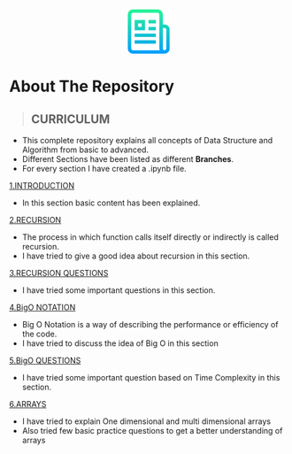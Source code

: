 <!-- PROJECT LOGO -->
<br />
<p align="center">
  <a href="https://github.com/priyanshty19/Python-DSA">
    <img src="images/logo.png" alt="Logo" width="80" height="80">
  </a>


<!-- ABOUT THE REPOSITORY -->
# About The Repository
> ## CURRICULUM
  - This complete repository explains all concepts of Data Structure and Algorithm from basic to advanced.
  - Different Sections have been listed as different **Branches**.
  - For every section I have created a .ipynb file.
  
  
  <a href="https://github.com/priyanshty19/Python-DSA/tree/1.Introduction">1.INTRODUCTION</a>
  - In this section basic content has been explained.
  
  <a href="https://github.com/priyanshty19/Python-DSA/tree/2.Recursion">2.RECURSION</a>
  - The process in which function calls itself directly or indirectly is called recursion.
  - I have tried to give a good idea about recursion in this section.
  
  <a href="https://github.com/priyanshty19/Python-DSA/tree/3.Recursion_Questions">3.RECURSION QUESTIONS</a>
  - I have tried some important questions in this section.
  
  <a href="https://github.com/priyanshty19/Python-DSA/tree/4.BigO_Notation">4.BigO NOTATION</a>
  - Big O Notation is a way of describing the performance or efficiency of the code.
  - I have tried to discuss the idea of Big O in this section
  
  <a href="https://github.com/priyanshty19/Python-DSA/tree/5.BigO_Questions">5.BigO QUESTIONS</a>
  - I have tried some important question based on Time Complexity in this section.
  
  <a href="https://github.com/priyanshty19/Python-DSA/tree/6.Arrays">6.ARRAYS</a>
  - I have tried to explain One dimensional and multi dimensional arrays
  - Also tried few basic practice questions to get a better understanding of arrays
 
<!--   <a href="">7.PYTHON LISTS</a>
  -
  -
   -->
<!--   <a href="">8.ARRAYLISTS QUESTIONS</a>
  -
  -
   -->
<!--   <a href="">9.DICTIONARIES</a>
  -
  -
   -->
<!--   <a href="">10.TUPLES</a>
  -
  -
   -->
  

